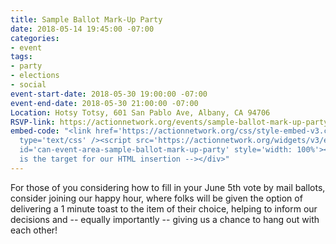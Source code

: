 ```yaml
---
title: Sample Ballot Mark-Up Party
date: 2018-05-14 19:45:00 -07:00
categories:
- event
tags:
- party
- elections
- social
event-start-date: 2018-05-30 19:00:00 -07:00
event-end-date: 2018-05-30 21:00:00 -07:00
Location: Hotsy Totsy, 601 San Pablo Ave, Albany, CA 94706
RSVP-link: https://actionnetwork.org/events/sample-ballot-mark-up-party?source=direct_link&
embed-code: "<link href='https://actionnetwork.org/css/style-embed-v3.css' rel='stylesheet'
  type='text/css' /><script src='https://actionnetwork.org/widgets/v3/event/sample-ballot-mark-up-party?format=js&source=widget'></script><div
  id='can-event-area-sample-ballot-mark-up-party' style='width: 100%'><!-- this div
  is the target for our HTML insertion --></div>"
---
```


For those of you considering how to fill in your June 5th vote by mail ballots, consider joining our happy hour, where folks will be given the option of delivering a 1 minute toast to the item of their choice, helping to inform our decisions and -- equally importantly -- giving us a chance to hang out with each other!